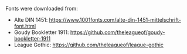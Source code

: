 Fonts were downloaded from:
 - Alte DIN 1451: https://www.1001fonts.com/alte-din-1451-mittelschrift-font.html
 - Goudy Bookletter 1911: https://github.com/theleagueof/goudy-bookletter-1911
 - League Gothic: https://github.com/theleagueof/league-gothic